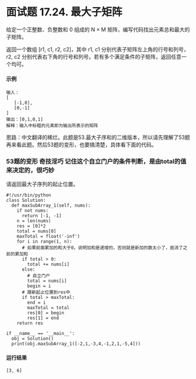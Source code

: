 # 面试题 17.24. 最大子矩阵
给定一个正整数、负整数和 0 组成的 N × M 矩阵，编写代码找出元素总和最大的子矩阵。

返回一个数组 [r1, c1, r2, c2]，其中 r1, c1 分别代表子矩阵左上角的行号和列号，r2, c2 分别代表右下角的行号和列号。若有多个满足条件的子矩阵，返回任意一个均可。

#### 示例 
    输入：
    [
       [-1,0],
       [0,-1]
    ]
    输出：[0,1,0,1]
    解释：输入中标粗的元素即为输出所表示的矩阵
    
思路：中文翻译的稀烂。此题是53.最大子序和的二维版本，所以请先理解了53题再来看此题。然后53题的变形，也要搞清楚，具体看下面的代码。

 ### 53题的变形  **奇技淫巧** 记住这个自立门户的条件判断，是由total的值来决定的，很巧妙
 请返回最大子序列的起止位置。
 
    #!/usr/bin/python
    class Solution:
      def maxSubArray_1(self, nums):
        if not nums:
          return [-1, -1]
        n = len(nums)
        res = [0]*2
        total = nums[0]
        maxTotal = float('-inf')
        for i in range(1, n):
          # 如果前面累加的和大于0，说明加和是递增的，否则就是新加的数太小了，抵消了之前的累加和
          if total > 0:
            total += nums[i]
          else:
            # 自立门户
            total = nums[i]
            begin = i
          # 跟新起止位置到res中
          if total > maxTotal:
            end = i
            maxTotal = total
            res[0] = begin
            res[1] = end
        return res

    if __name__ == '__main__':
      obj = Solution()
      print(obj.maxSubArray_1([-2,1,-3,4,-1,2,1,-5,4]))
      
#### 运行结果
    [3, 6]
    
### 

